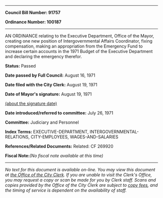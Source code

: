 

********

**Council Bill Number: 91757**
   
**Ordinance Number: 100187**
********

 AN ORDINANCE relating to the Executive Department, Office of the Mayor, creating one new position of Intergovernmental Affairs Coordinator, fixing compensation, making an appropriation from the Emergency Fund to increase certain accounts in the 1971 Budget of the Executive Department and declaring the emergency therefor.

**Status:** Passed
   
**Date passed by Full Council:** August 16, 1971
   
**Date filed with the City Clerk:** August 19, 1971
   
**Date of Mayor's signature:** August 19, 1971
   
[(about the signature date)](/~public/approvaldate.htm)
   
   
   
**Date introduced/referred to committee:** July 26, 1971
   
**Committee:** Judiciary and Personnel
   
   
**Index Terms:** EXECUTIVE-DEPARTMENT, INTERGOVERNMENTAL-RELATIONS, CITY-EMPLOYEES, WAGES-AND-SALARIES

**References/Related Documents:** Related: CF 269920

**Fiscal Note:**_(No fiscal note available at this time)_
********

_No text for this document is available on-line. You may view this document at [the Office of the City Clerk](http://www.seattle.gov/leg/clerk/contactUs.htm). If you are unable to visit the Clerk's Office, you may request a copy or scan be made for you by Clerk staff. Scans and copies provided by the Office of the City Clerk are subject to [copy fees](http://clerk.seattle.gov/~public/clerkfees.htm), and the timing of service is dependent on the availability of staff._

